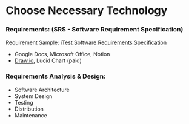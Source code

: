 # Choose Necessary Technology

### Requirements: (SRS - Software Requirement Specification)

Requirement Sample: [iTest Software Requirements Specification](https://itest.sourceforge.net/documentation/developer/Software_Requirements_Specification-iTest.pdf)

- Google Docs, Microsoft Office, Notion
- [Draw.io](https://app.diagrams.net), Lucid Chart (paid)

### Requirements Analysis & Design:
- Software Architecture
- System Design
- Testing
- Distribution
- Maintenance